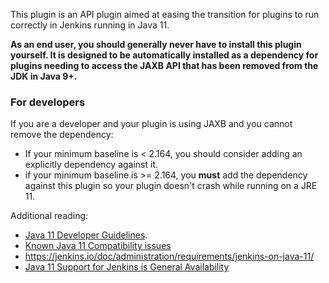 This plugin is an API plugin aimed at easing the transition for plugins
to run correctly in Jenkins running in Java 11. 

**As an end user, you should generally never have to install this plugin
yourself. It is designed to be automatically installed as a dependency
for plugins needing to access the JAXB API that has been removed from
the JDK in Java 9+.**

### For developers

If you are a developer and your plugin is using JAXB and you cannot
remove the dependency:

-   If your minimum baseline is \< 2.164, you should consider adding an
    explicitly dependency against it. 
-   if your minimum baseline is \>= 2.164, you **must** add the
    dependency against this plugin so your plugin doesn't crash while
    running on a JRE 11.

Additional reading:

-   [Java 11 Developer
    Guidelines](http://localhost:8085/display/JENKINS/Java+11+Developer+Guidelines). 
-   [Known Java 11 Compatibility
    issues](http://localhost:8085/display/JENKINS/Known+Java+11+Compatibility+issues) 
-   <https://jenkins.io/doc/administration/requirements/jenkins-on-java-11/>
-   [Java 11 Support for Jenkins is General
    Availability](https://jenkins.io/blog/2019/03/11/let-s-celebrate-java-11-support/)

  
